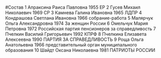 #Состав
1 Апраксина Раиса Павловна 1955 ЕР
2 Гусев Михаил Николаевич 1969 СР
3 Камнева Галина Ивановна 1965 ЛДПР
4 Кондрашова Светлана Ивановна 1966 собрание-работа
5 Малярчук Ольга Александровна 1974 За женщин России
6 Омельчук Мария Петровна 1972 Российская партия пенсионеров за справедливость
7 Пчелкин Василий Григорьевич 1992 КПРФ
8 Пчелкина Елизавета Алексеевна 1990 ПАРТИЯ ЗА СПРАВЕДЛИВОСТЬ
9 Роща Ольга Анатольевна 1966 представительный орган муниципального образования
10 Шайдт Оксана Николаевна 1981 ПАТРИОТЫ РОССИИ
